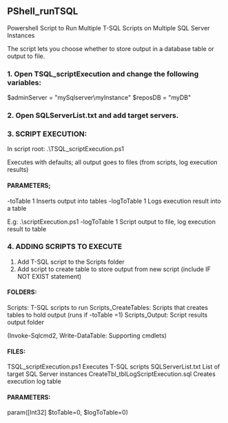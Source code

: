 ## PShell_runTSQL
Powershell Script to Run Multiple T-SQL Scripts on Multiple SQL Server Instances

The script lets you choose whether to store output in a database table or output to file.

### 1. Open TSQL_scriptExecution and change the following variables:

$adminServer = "mySqlserver\myInstance"
$reposDB = "myDB"

### 2. Open SQLServerList.txt and add target servers.

### 3. SCRIPT EXECUTION:
In script root:
.\TSQL_scriptExecution.ps1

Executes with defaults; all output  goes to files (from scripts, log execution results)

#### PARAMETERS;
-toTable 1 	Inserts output into tables
-logToTable 1	Logs execution result into a table

E.g:
.\scriptExecution.ps1 -logToTable 1	Script output to file, log execution result to table

### 4. ADDING SCRIPTS TO EXECUTE
1. Add T-SQL script to the Scripts folder
2. Add script to create table to store output from new script (include IF NOT EXIST statement)

#### FOLDERS:
Scripts: 		T-SQL scripts to run
Scripts_CreateTables:	Scripts that creates tables to hold output (runs if -toTable =1)
Scripts_Output:		Script results output folder

(Invoke-Sqlcmd2, Write-DataTable: Supporting cmdlets)

#### FILES:
TSQL_scriptExecution.ps1		Executes T-SQL scripts
SQLServerList.txt			List of target SQL Server instances
CreateTbl_tblLogScriptExecution.sql	Creates execution log table

#### PARAMETERS:
param([Int32] $toTable=0, $logToTable=0) 


